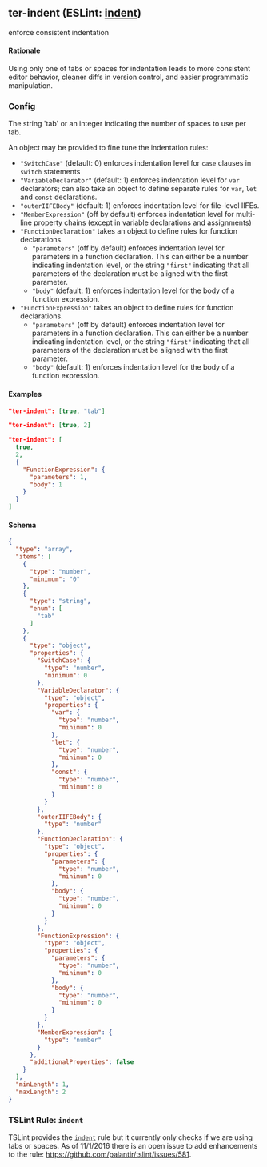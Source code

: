 <!-- Start:AutoDoc:: Modify `src/readme/rules.ts` and run `gulp readme` to update block -->
## ter-indent (ESLint: [indent](http://eslint.org/docs/rules/indent))

enforce consistent indentation

#### Rationale

Using only one of tabs or spaces for indentation leads to more consistent editor behavior,
cleaner diffs in version control, and easier programmatic manipulation.

### Config

The string 'tab' or an integer indicating the number of spaces to use per tab.

An object may be provided to fine tune the indentation rules:
      
  * `"SwitchCase"` (default: 0) enforces indentation level for `case` clauses in
                     `switch` statements
  * `"VariableDeclarator"` (default: 1) enforces indentation level for `var` declarators;
                             can also take an object to define separate rules for `var`,
                             `let` and `const` declarations.
  * `"outerIIFEBody"` (default: 1) enforces indentation level for file-level IIFEs.
  * `"MemberExpression"` (off by default) enforces indentation level for multi-line
                           property chains (except in variable declarations and assignments)
  * `"FunctionDeclaration"` takes an object to define rules for function declarations.
      * `"parameters"` (off by default) enforces indentation level for parameters in a
                         function declaration. This can either be a number indicating
                         indentation level, or the string `"first"` indicating that all
                         parameters of the declaration must be aligned with the first parameter.
      * `"body"` (default: 1) enforces indentation level for the body of a function expression.
  * `"FunctionExpression"` takes an object to define rules for function declarations.
      * `"parameters"` (off by default) enforces indentation level for parameters in a
                         function declaration. This can either be a number indicating
                         indentation level, or the string `"first"` indicating that all
                         parameters of the declaration must be aligned with the first parameter.
      * `"body"` (default: 1) enforces indentation level for the body of a function expression.

#### Examples

```json
"ter-indent": [true, "tab"]
```

```json
"ter-indent": [true, 2]
```

```json
"ter-indent": [
  true,
  2,
  {
    "FunctionExpression": {
      "parameters": 1,
      "body": 1
    }
  }
]      
```
#### Schema

```json
{
  "type": "array",
  "items": [
    {
      "type": "number",
      "minimum": "0"
    },
    {
      "type": "string",
      "enum": [
        "tab"
      ]
    },
    {
      "type": "object",
      "properties": {
        "SwitchCase": {
          "type": "number",
          "minimum": 0
        },
        "VariableDeclarator": {
          "type": "object",
          "properties": {
            "var": {
              "type": "number",
              "minimum": 0
            },
            "let": {
              "type": "number",
              "minimum": 0
            },
            "const": {
              "type": "number",
              "minimum": 0
            }
          }
        },
        "outerIIFEBody": {
          "type": "number"
        },
        "FunctionDeclaration": {
          "type": "object",
          "properties": {
            "parameters": {
              "type": "number",
              "minimum": 0
            },
            "body": {
              "type": "number",
              "minimum": 0
            }
          }
        },
        "FunctionExpression": {
          "type": "object",
          "properties": {
            "parameters": {
              "type": "number",
              "minimum": 0
            },
            "body": {
              "type": "number",
              "minimum": 0
            }
          }
        },
        "MemberExpression": {
          "type": "number"
        }
      },
      "additionalProperties": false
    }
  ],
  "minLength": 1,
  "maxLength": 2
}
```
<!-- End:AutoDoc -->

### TSLint Rule: `indent`

TSLint provides the [`indent`] rule but it currently only checks if we are using tabs or spaces.
As of 11/1/2016 there is an open issue to add enhancements to the rule: https://github.com/palantir/tslint/issues/581.

[`indent`]: http://palantir.github.io/tslint/rules/indent
